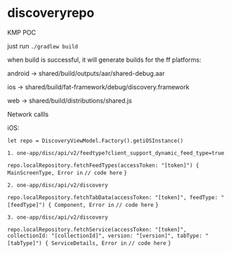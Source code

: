 # discoveryrepo
KMP POC


just run `./gradlew build`

when build is successful, it will generate builds for the ff platforms:

android -> shared/build/outputs/aar/shared-debug.aar


ios -> shared/build/fat-framework/debug/discovery.framework


web -> shared/build/distributions/shared.js


Network callls

iOS: 

`let repo = DiscoveryViewModel.Factory().getiOSInstance()`

`1. one-app/disc/api/v2/feedtype?client_support_dynamic_feed_type=true`

`repo.localRepository.fetchFeedTypes(accessToken: "[token]") { MainScreenType, Error in`
   `// code here`
`}`

`2. one-app/disc/api/v2/discovery`

`repo.localRepository.fetchTabData(accessToken: "[token]", feedType: "[feedType]") { Component, Error in`
  `// code here`
`}`

`3. one-app/disc/api/v2/discovery`

`repo.localRepository.fetchService(accessToken: "[token]", collectionId: "[collectionId]", version: "[version]", tabType: "[tabType]") { ServiceDetails, Error in`
  `// code here`
`}`
